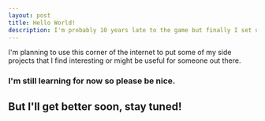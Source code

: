 ```yaml
---
layout: post
title: Hello World!
description: I'm probably 10 years late to the game but finally I set up my own blog!
---
```

I'm planning to use this corner of the internet to put some of my side projects that I find interesting or might be useful for someone out there. 

### I'm still learning for now so please be nice.
 
## But I'll get better soon, stay tuned!
 
